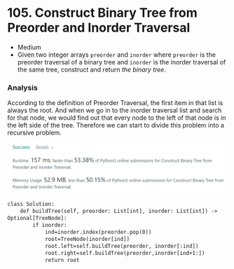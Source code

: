 # 105. Construct Binary Tree from Preorder and Inorder Traversal

* Medium
* Given two integer arrays `preorder` and `inorder` where `preorder` is the preorder traversal of a binary tree and `inorder` is the inorder traversal of the same tree, construct and return _the binary tree_.

### Analysis&#x20;

According to the definition of Preorder Traversal, the first item in that list is always the root. And when we go in to the inorder traversal list and search for that node, we would find out that every node to the left of that node is in the left side of the tree. Therefore we can start to divide this problem into a recursive problem.&#x20;

![](<../../.gitbook/assets/image (13) (1) (1).png>)

```
class Solution:
    def buildTree(self, preorder: List[int], inorder: List[int]) -> Optional[TreeNode]:
        if inorder:
            ind=inorder.index(preorder.pop(0))
            root=TreeNode(inorder[ind])
            root.left=self.buildTree(preorder, inorder[:ind])
            root.right=self.buildTree(preorder,inorder[ind+1:])
            return root
```
